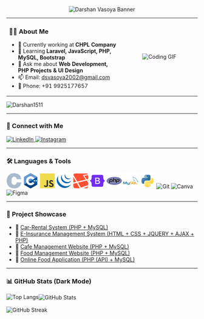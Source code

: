 <p align="center">
  <img src="https://capsule-render.vercel.app/api?type=waving&color=012D3A&width=500&height=250&section=header&text=Darshan%20Vasoya&fontColor=ffffff&fontSize=45&fontAlignY=35&desc=Web%20Developer%20from%20India%20🇮🇳&descAlignY=60&descAlign=50&descFontColor=ffffff" alt="Darshan Vasoya Banner" />
</p>

<table>
<tr>
<td width="60%">
  
### 👨‍💻 About Me

- 🔭 Currently working at **CHPL Company**  
- 🌱 Learning **Laravel, JavaScript, PHP, MySQL, Bootstrap**  
- 💬 Ask me about **Web Development, PHP Projects & UI Design**  
- 📫 Email: [dsvasoya2002@gmail.com](mailto:dsvasoya2002@gmail.com)  
- 📱 Phone: +91 9925177657

</td>
<td align="center">
  <img src="https://camo.githubusercontent.com/2366b34bb903c09617990fb5fff4622f3e941349e846ddb7e73df872a9d21233/68747470733a2f2f63646e2e6472696262626c652e636f6d2f75736572732f3733303730332f73637265656e73686f74732f363538313234332f6176656e746f2e676966" width="350" alt="Coding GIF">
</td>
</tr>
</table>

<p align="left">
  <img src="https://komarev.com/ghpvc/?username=Darshan1511&label=Profile%20views&color=0e75b6&style=flat" alt="Darshan1511" />
</p>

---

### 🔗 Connect with Me

<p align="left">
  <a href="https://www.linkedin.com/in/darshan-vasoya-8a3761205" target="_blank">
    <img src="https://raw.githubusercontent.com/rahuldkjain/github-profile-readme-generator/master/src/images/icons/Social/linked-in-alt.svg" alt="LinkedIn" height="30" width="40" />
  </a>
  <a href="https://instagram.com/darshan_vasoya_1511" target="_blank">
    <img src="https://raw.githubusercontent.com/rahuldkjain/github-profile-readme-generator/master/src/images/icons/Social/instagram.svg" alt="Instagram" height="30" width="40" />
  </a>
</p>

---

### 🛠️ Languages & Tools

<p align="left">
  <img src="https://raw.githubusercontent.com/devicons/devicon/master/icons/c/c-original.svg" alt="C" width="40" height="40"/>
  <img src="https://raw.githubusercontent.com/devicons/devicon/master/icons/cplusplus/cplusplus-original.svg" alt="C++" width="40" height="40"/>
  <img src="https://raw.githubusercontent.com/devicons/devicon/master/icons/javascript/javascript-original.svg" alt="JavaScript" width="40" height="40"/>
  <img src="https://raw.githubusercontent.com/devicons/devicon/master/icons/jquery/jquery-original.svg" alt="jQuery" width="40" height="40"/>
  <img src="https://raw.githubusercontent.com/devicons/devicon/master/icons/laravel/laravel-plain.svg" alt="Laravel" width="40" height="40"/>
  <img src="https://raw.githubusercontent.com/devicons/devicon/master/icons/bootstrap/bootstrap-plain.svg" alt="Bootstrap" width="40" height="40"/>
  <img src="https://raw.githubusercontent.com/devicons/devicon/master/icons/php/php-original.svg" alt="PHP" width="40" height="40"/>
  <img src="https://raw.githubusercontent.com/devicons/devicon/master/icons/mysql/mysql-original-wordmark.svg" alt="MySQL" width="40" height="40"/>
  <img src="https://raw.githubusercontent.com/devicons/devicon/master/icons/python/python-original.svg" alt="Python" width="40" height="40"/>
  <img src="https://www.vectorlogo.zone/logos/git-scm/git-scm-icon.svg" alt="Git" width="40" height="40"/>
  <img src="https://www.vectorlogo.zone/logos/canva/canva-icon.svg" alt="Canva" width="40" height="40"/>
  <img src="https://www.vectorlogo.zone/logos/figma/figma-icon.svg" alt="Figma" width="40" height="40"/>
</p>

---

### 🚀 Project Showcase

- 🔹 [Car-Rental System (PHP + MySQL)](https://github.com/Darshan1511/project-inventory-management)  
- 🔹 [E-Insurance Management System (HTML + CSS + JQUERY + AJAX + PHP)](https://github.com/Darshan1511/project-expense-tracker)  
- 🔹 [Cafe Management Website (PHP + MySQL)](https://github.com/Darshan1511/project-portfolio-site)  
- 🔹 [Food Management Website (PHP + MySQL)](https://github.com/Darshan1511/project-portfolio-site)  
- 🔹 [Online Food Application (PHP (API) + MySQL)](https://github.com/Darshan1511/project-portfolio-site)  

---

### 📊 GitHub Stats (Dark Mode)

<p>
  <img align="left" src="https://github-readme-stats.vercel.app/api/top-langs?username=Darshan1511&show_icons=true&locale=en&layout=compact&theme=radical" alt="Top Langs" />
</p>

<p>
  <img align="center" src="https://github-readme-stats.vercel.app/api?username=Darshan1511&show_icons=true&locale=en&theme=radical" alt="GitHub Stats" />
</p>

<p>
  <img align="center" src="https://github-readme-streak-stats.herokuapp.com/?user=Darshan1511&theme=radical" alt="GitHub Streak" />
</p>
